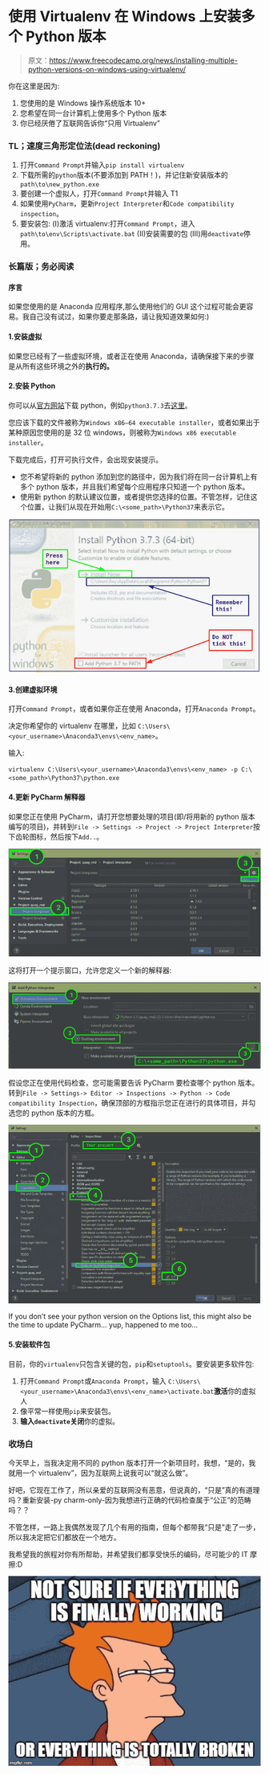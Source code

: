 # 使用 Virtualenv 在 Windows 上安装多个 Python 版本

> 原文：<https://www.freecodecamp.org/news/installing-multiple-python-versions-on-windows-using-virtualenv/>

你在这里是因为:

1.  您使用的是 Windows 操作系统版本 10+
2.  您希望在同一台计算机上使用多个 Python 版本
3.  你已经厌倦了互联网告诉你“只用 Virtualenv”

### TL；速度三角形定位法(dead reckoning)

1.  打开`Command Prompt`并输入`pip install virtualenv`
2.  下载所需的`python`版本(不要添加到 PATH！)，并记住新安装版本的`path\to\new_python.exe`
3.  要创建一个虚拟人，打开`Command Prompt`并输入
    T1
4.  如果使用`PyCharm`，更新`Project Interpreter`和`Code compatibility inspection`。
5.  要安装包:
    (I)激活 virtualenv:打开`Command Prompt`，进入`path\to\env\Scripts\activate.bat`
    (II)安装需要的包
    (III)用`deactivate`停用。

### 长篇版；务必阅读

#### 序言

如果您使用的是 Anaconda 应用程序,那么使用他们的 GUI 这个过程可能会更容易。我自己没有试过，如果你要走那条路，请让我知道效果如何:)

#### 1.安装虚拟

如果您已经有了一些虚拟环境，或者正在使用 Anaconda，请确保接下来的步骤是从所有这些环境之外的**执行的。**

#### 2.安装 Python

你可以从[官方网站](https://www.python.org/)下载 python，例如`python3.7.3`去[这里](https://www.python.org/downloads/release/python-373/)。

您应该下载的文件被称为`Windows x86–64 executable installer`，或者如果出于某种原因您使用的是 32 位 windows，则被称为`Windows x86 executable installer`。

下载完成后，打开可执行文件，会出现安装提示。

*   您不希望将新的 python 添加到您的路径中，因为我们将在同一台计算机上有多个 python 版本，并且我们希望每个应用程序只知道一个 python 版本。
*   使用新 python 的默认建议位置，或者提供您选择的位置。不管怎样，记住这个位置，让我们从现在开始用`C:\<some_path>\Python37`来表示它。

![1*6TY68J0S0Mls0m3fthyaCg](img/36774c7d696dba6d8e001b1b1b616a3c.png)

#### 3.创建虚拟环境

打开`Command Prompt`，或者如果你正在使用 Anaconda，打开`Anaconda Prompt`。

决定你希望你的 virtualenv 在哪里，比如
`C:\Users\<your_username>\Anaconda3\envs\<env_name>`。

输入:

`virtualenv C:\Users\<your_username>\Anaconda3\envs\<env_name> -p C:\<some_path>\Python37\python.exe`

#### 4.更新 PyCharm 解释器

如果您正在使用 PyCharm，请打开您想要处理的项目(即/将用新的 python 版本编写的项目)，并转到`File -> Settings -> Project -> Project Interpreter`按下齿轮图标，然后按下`Add..`。

![image-43](img/18065ea7427d8447a29759e542083a20.png)

这将打开一个提示窗口，允许您定义一个新的解释器:

![1*EyUVRuDrL1NtI-6kyAylpw](img/5200c474130ffcc05286d72ef67d1b53.png)

假设您正在使用代码检查，您可能需要告诉 PyCharm 要检查哪个 python 版本。转到`File -> Settings-> Editor -> Inspections -> Python -> Code compatibility Inspection`，确保顶部的方框指示您正在进行的具体项目，并勾选您的 python 版本的方框。

![1*vHL71y1uLNsUGPOEOrFmkQ](img/e98d27f41c3314517a84a2ecd1963156.png)

If you don’t see your python version on the Options list, this might also be the time to update PyCharm… yup, happened to me too… 

#### 5.安装软件包

目前，你的`virtualenv`只包含关键的包，`pip`和`setuptools`。要安装更多软件包:

1.  打开`Command Prompt`或`Anaconda Prompt`，输入
    `C:\Users\<your_username>\Anaconda3\envs\<env_name>\activate.bat`**激活**你的虚拟人
2.  像平常一样使用`pip`来安装包。
3.  **输入`deactivate`关闭**你的虚拟。

### 收场白

今天早上，当我决定用不同的 python 版本打开一个新项目时，我想，“是的，我就用一个 virtualenv”，因为互联网上说我可以“就这么做”。

好吧，它现在工作了，所以亲爱的互联网没有恶意，但说真的，“只是”真的有道理吗？重新安装-py charm-only-因为我想进行正确的代码检查属于“公正”的范畴吗？？

不管怎样，一路上我偶然发现了几个有用的指南，但每个都带我“只是”走了一步，所以我决定把它们都放在一个地方。

我希望我的旅程对你有所帮助，并希望我们都享受快乐的编码，尽可能少的 IT 摩擦:D

![0*vaVbNQubipSg57aI](img/2abbf0a740579a52196141d40f52cc56.png)